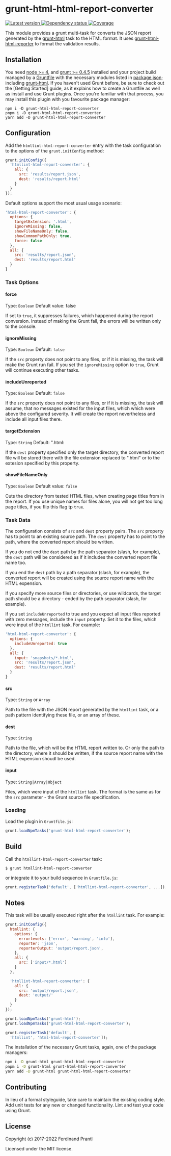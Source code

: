 # grunt-html-html-report-converter

[![Latest version](https://img.shields.io/npm/v/grunt-html-html-report-converter)
 ![Dependency status](https://img.shields.io/librariesio/release/npm/grunt-html-html-report-converter)
](https://www.npmjs.com/package/grunt-html-html-report-converter)
[![Coverage](https://codecov.io/gh/prantlf/grunt-html-html-report-converter/branch/master/graph/badge.svg)](https://codecov.io/gh/prantlf/grunt-html-html-report-converter)

This module provides a grunt multi-task for converts the JSON report generated by the [grunt-html] task to the HTML format. It uses [grunt-html-html-reporter] to format the validation results.

## Installation

You need [node >= 4][node], and [grunt >= 0.4.5][Grunt] installed
and your project build managed by a [Gruntfile] with the necessary modules
listed in [package.json]; including [grunt-html]. If you haven't used Grunt before, be sure to check out the [Getting Started] guide, as it
explains how to create a Gruntfile as well as install and use Grunt plugins. Once you're familiar with that process, you may install this plugin with you favourite package manager:

```shell
npm i -D grunt-html-html-report-converter
pnpm i -D grunt-html-html-report-converter
yarn add -D grunt-html-html-report-converter
```

## Configuration

Add the `htmllint-html-report-converter` entry with the task configuration to the options of the `grunt.initConfig` method:

```js
grunt.initConfig({
  'htmllint-html-report-converter': {
    all: {
      src: 'results/report.json',
      dest: 'results/report.html'
    }
  }
});
```

Default options support the most usual usage scenario:

```js
'html-html-report-converter': {
  options: {
    targetExtension: '.html',
    ignoreMissing: false,
    showFileNameOnly: false,
    showCommonPathOnly: true,
    force: false
  },
  all: {
    src: 'results/report.json',
    dest: 'results/report.html'
  }
}
```

### Task Options

#### force
Type: `Boolean`
Default value: false

If set to `true`, it suppresses failures, which happened during the report conversion. Instead of making the Grunt fail, the errors will be written only to the console.

#### ignoreMissing
Type: `Boolean`
Default: `false`

If the `src` property does not point to any files, or if it is missing,
the task will make the Grunt run fail. If you set the `ignoreMissing`
option to `true`, Grunt will continue executing other tasks.

#### includeUnreported
Type: `Boolean`
Default: `false`

If the `src` property does not point to any files, or if it is missing,
the task will assume, that no messages existed for the input files, which
which were above the configured severity. It will create the report
nevertheless and include all input files there.

#### targetExtension
Type: `String`
Default: ".html:

If the `dest` property specified only the target directory, the converted report file will be stored there with the file extension replaced to ".html" or to the extesion specified by this property.

#### showFileNameOnly
Type: `Boolean`
Default value: `false`

Cuts the directory from tested HTML files, when creating page titles from in the report. If you use unique names for files alone, you will not get too long page titles, if you flip this flag tp `true`.

### Task Data

The configuration consists of `src` and `dest` property pairs. The `src`
property has to point to an existing source path. The `dest` property has
to point to the path, where the converted report should be written.

If you do not end the `dest` path by the path separator (slash, for example), the `dest` path will be considered as if it includes the converted report file name too.

If you end the `dest` path by a path separator (slash, for example), the
converted report will be created using the source report name with the HTML expension.

If you specify more source files or directories, or use wildcards, the target path should be a directory - ended by the path separator (slash, for example).

If you set `includeUnreported` to true and you expect all input files reported with zero messages, include the `input` property. Set it to the files, which were input of the `htmllint` task. For example:

```js
'html-html-report-converter': {
  options: {
    includeUnreported: true
  },
  all: {
    input: 'snapshots/*.html',
    src: 'results/report.json',
    dest: 'results/report.html'
  }
}
```

#### src
Type: `String` or `Array`

Path to the file with the JSON report generated by the `htmllint` task, or a path pattern identifying these file, or an array of these.

#### dest
Type: `String`

Path to the file, which will be the HTML report written to. Or only the path to the directory, where it should be written, if the source report name with the HTML expension shoudl be used.

#### input
Type: `String|Array|Object`

Files, which were input of the `htmllint` task. The format is the same as for the `src` parameter - the Grunt source file specification.

### Loading

Load the plugin in `Gruntfile.js`:

```javascript
grunt.loadNpmTasks('grunt-html-html-report-converter');
```

## Build

Call the `htmllint-html-report-converter` task:

```shell
$ grunt htmllint-html-report-converter
```

or integrate it to your build sequence in `Gruntfile.js`:

```js
grunt.registerTask('default', ['htmllint-html-report-converter', ...]);
```

## Notes

This task will be usually executed right after the `htmllint` task. For example:

```js
grunt.initConfig({
  htmllint: {
    options: {
      errorlevels: ['error', 'warning', 'info'],
      reporter: 'json',
      reporterOutput: 'output/report.json',
    },
    all: {
      src: ['input/*.html']
    }
  },

  'htmllint-html-report-converter': {
    all: {
      src: 'output/report.json',
      dest: 'output/'
    }
  }
});

grunt.loadNpmTasks('grunt-html');
grunt.loadNpmTasks('grunt-html-html-report-converter');

grunt.registerTask('default', [
  'htmllint', 'html-html-report-converter']);
```

The installation of the necessary Grunt tasks, again, one of the package managers:

```bash
npm i -D grunt-html grunt-html-html-report-converter
pnpm i -D grunt-html grunt-html-html-report-converter
yarn add -D grunt-html grunt-html-html-report-converter
```

## Contributing

In lieu of a formal styleguide, take care to maintain the existing coding
style. Add unit tests for any new or changed functionality. Lint and test
your code using Grunt.

## License

Copyright (c) 2017-2022 Ferdinand Prantl

Licensed under the MIT license.

[node]: https://nodejs.org
[package.json]: https://docs.npmjs.com/files/package.json
[Grunt]: https://gruntjs.com
[Gruntfile]: https://gruntjs.com/sample-gruntfile
[Getting Gtarted]: https://github.com/gruntjs/grunt/wiki/Getting-started
[grunt-html]: https://github.com/jzaefferer/grunt-html
[grunt-html-html-reporter]: https://github.com/prantlf/grunt-html-html-reporter
